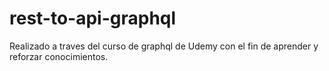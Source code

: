 # rest-to-api-graphql

Realizado a traves del curso de graphql de Udemy con el fin de aprender y reforzar conocimientos.